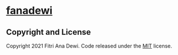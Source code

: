 # [fanadewi](https://fanadewi.github.io)


## Copyright and License
Copyright 2021 Fitri Ana Dewi. Code released under the [MIT](https://github.com/git/git-scm.com/blob/master/MIT-LICENSE.txt) license.
